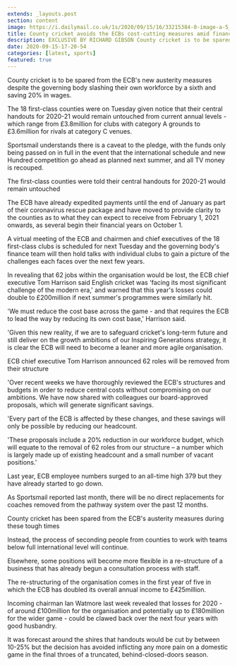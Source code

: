 ```yaml
---
extends: _layouts.post
section: content
image: https://i.dailymail.co.uk/1s/2020/09/15/16/33215384-0-image-a-5_1600185232500.jpg 
title: County cricket avoids the ECBs cost-cutting measures amid financial uncertainty 
description: EXCLUSIVE BY RICHARD GIBSON County cricket is to be spared from ECBs new austerity measures despite governing body slashing their workforce by a sixth and saving 20% in wages. 
date: 2020-09-15-17-20-54 
categories: [latest, sports] 
featured: true 
--- 
```

County cricket is to be spared from the ECB's new austerity measures despite the governing body slashing their own workforce by a sixth and saving 20% in wages.

The 18 first-class counties were on Tuesday given notice that their central handouts for 2020-21 would remain untouched from current annual levels - which range from £3.8million for clubs with category A grounds to £3.6million for rivals at category C venues.

Sportsmail understands there is a caveat to the pledge, with the funds only being passed on in full in the event that the international schedule and new Hundred competition go ahead as planned next summer, and all TV money is recouped.

The first-class counties were told their central handouts for 2020-21 would remain untouched

The ECB have already expedited payments until the end of January as part of their coronavirus rescue package and have moved to provide clarity to the counties as to what they can expect to receive from February 1, 2021 onwards, as several begin their financial years on October 1.

A virtual meeting of the ECB and chairmen and chief executives of the 18 first-class clubs is scheduled for next Tuesday and the governing body's finance team will then hold talks with individual clubs to gain a picture of the challenges each faces over the next few years.

In revealing that 62 jobs within the organisation would be lost, the ECB chief executive Tom Harrison said English cricket was 'facing its most significant challenge of the modern era,' and warned that this year's losses could double to £200million if next summer's programmes were similarly hit.

'We must reduce the cost base across the game - and that requires the ECB to lead the way by reducing its own cost base,' Harrison said.

'Given this new reality, if we are to safeguard cricket's long-term future and still deliver on the growth ambitions of our Inspiring Generations strategy, it is clear the ECB will need to become a leaner and more agile organisation.

ECB chief executive Tom Harrison announced 62 roles will be removed from their structure

'Over recent weeks we have thoroughly reviewed the ECB's structures and budgets in order to reduce central costs without compromising on our ambitions. We have now shared with colleagues our board-approved proposals, which will generate significant savings.

'Every part of the ECB is affected by these changes, and these savings will only be possible by reducing our headcount.

'These proposals include a 20% reduction in our workforce budget, which will equate to the removal of 62 roles from our structure – a number which is largely made up of existing headcount and a small number of vacant positions.'

Last year, ECB employee numbers surged to an all-time high 379 but they have already started to go down.

As Sportsmail reported last month, there will be no direct replacements for coaches removed from the pathway system over the past 12 months.

County cricket has been spared from the ECB's austerity measures during these tough times

Instead, the process of seconding people from counties to work with teams below full international level will continue.

Elsewhere, some positions will become more flexible in a re-structure of a business that has already begun a consultation process with staff.

The re-structuring of the organisation comes in the first year of five in which the ECB has doubled its overall annual income to £425million.

Incoming chairman Ian Watmore last week revealed that losses for 2020 - of around £100million for the organisation and potentially up to £180million for the wider game - could be clawed back over the next four years with good husbandry.

It was forecast around the shires that handouts would be cut by between 10-25% but the decision has avoided inflicting any more pain on a domestic game in the final throes of a truncated, behind-closed-doors season.

